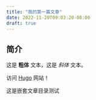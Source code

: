 ```yaml
---
title: "我的第一篇文章"
date: 2022-11-20T09:03:20-08:00
draft: true
---
```

## 简介

这是 **粗体** 文本，这是 *斜体* 文本。

访问 [Hugo](https://gohugo.io) 网站！


这是嵌套文章目录测试
